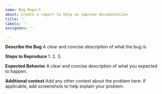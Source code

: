 ```yaml
---
name: Bug Report
about: Create a report to help us improve documentation
title: ''
labels: ''
assignees: ''

---
```


**Describe the Bug**
A clear and concise description of what the bug is.

**Steps to Reproduce**
1. 
2. 
3. 

**Expected Behavior**
A clear and concise description of what you expected to happen.



**Additional context**
Add any other context about the problem here. If applicable, add screenshots to help explain your problem.

